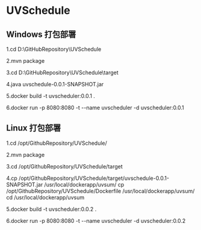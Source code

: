 # UVSchedule

## Windows 打包部署

1.cd D:\GitHubRepository\UVSchedule

2.mvn package

3.cd D:\GitHubRepository\UVSchedule\target

4.java uvschedule-0.0.1-SNAPSHOT.jar

5.docker build -t uvscheduler:0.0.1 .

6.docker run -p 8080:8080 -t --name uvscheduler -d uvscheduler:0.0.1

## Linux 打包部署

1.cd /opt/GithubRepository/UVSchedule/

2.mvn package

3.cd /opt/GithubRepository/UVSchedule/target

4.cp /opt/GithubRepository/UVSchedule/target/uvschedule-0.0.1-SNAPSHOT.jar /usr/local/dockerapp/uvsum/
  cp /opt/GithubRepository/UVSchedule/Dockerfile /usr/local/dockerapp/uvsum/
  cd /usr/local/dockerapp/uvsum
  
5.docker build -t uvscheduler:0.0.2 .

6.docker run -p 8080:8080 -t --name uvscheduler -d uvscheduler:0.0.2